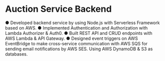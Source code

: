 # Auction Service Backend
● Developed backend service by using Node.js with Serverless Framework based on AWS.
● Implemented Authentication and Authorization with Lambda Authorizer & Auth0.
● Built REST API and CRUD endpoints with AWS Lambda & API Gateway.
● Designed event triggers on AWS EventBridge to make cross-service communication with AWS SQS for
sending email notifications by AWS SES. Using AWS DynamoDB & S3 as databases.
